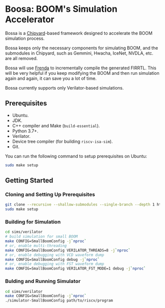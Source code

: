 # Boosa: BOOM's Simulation Accelerator

Bossa is a [Chipyard](https://github.com/ucb-bar/chipyard)-based framework designed to accelerate the BOOM simulation process.

Bossa keeps only the necessary components for simulating BOOM, and the submodules in Chipyard, such as Gemmini, Hwacha, IceNet, NVDLA, etc. are all removed.

Bossa will use [Frenda](https://github.com/MaxXSoft/Frenda) to incrementally compile the generated FIRRTL. This will be very helpful if you keep modifying the BOOM and then run simulation again and again, it can save you a lot of time.

Bossa currently supports only Verilator-based simulations.

## Prerequisites

* Ubuntu.
* JDK.
* C++ compiler and Make (`build-essential`).
* Python 3.7+.
* Verilator.
* Device tree compiler (for building `riscv-isa-sim`).
* Git.

You can run the following command to setup prerequisites on Ubuntu:

```sh
sudo make setup
```

## Getting Started

### Cloning and Setting Up Prerequisites

```sh
git clone --recursive --shallow-submodules --single-branch --depth 1 https://github.com/MaxXSoft/Bossa.git
sudo make setup
```

### Building for Simulation

```sh
cd sims/verilator
# build simulation for small BOOM
make CONFIG=SmallBoomConfig -j`nproc`
# or, enable multi-threading
make CONFIG=SmallBoomConfig VERILATOR_THREADS=8 -j`nproc`
# or, enable debugging with VCD waveform dump
make CONFIG=SmallBoomConfig debug -j`nproc`
# or, enable debugging with FST waveform dump
make CONFIG=SmallBoomConfig VERILATOR_FST_MODE=1 debug -j`nproc`
```

### Bulding and Running Simulator

```sh
cd sims/verilator
make CONFIG=SmallBoomConfig -j`nproc`
./simulator-SmallBoomConfig path/to/riscv/program
```
